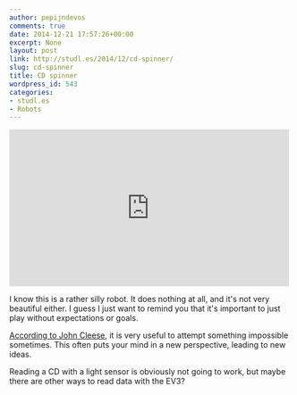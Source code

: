 ```yaml
---
author: pepijndevos
comments: true
date: 2014-12-21 17:57:26+00:00
excerpt: None
layout: post
link: http://studl.es/2014/12/cd-spinner/
slug: cd-spinner
title: CD spinner
wordpress_id: 543
categories:
- studl.es
- Robots
---
```


<iframe width="500" height="281" src="http://www.youtube.com/embed/x_kHvrinOHw" frameborder="0" allowfullscreen> </iframe>

I know this is a rather silly robot. It does nothing at all, and it's not very beautiful either. I guess I just want to remind you that it's important to just play without expectations or goals.

<a href="http://vimeo.com/89936101" target="_blank">According to John Cleese</a>, it is very useful to attempt something impossible sometimes. This often puts your mind in a new perspective, leading to new ideas.

Reading a CD with a light sensor is obviously not going to work, but maybe there are other ways to read data with the EV3?